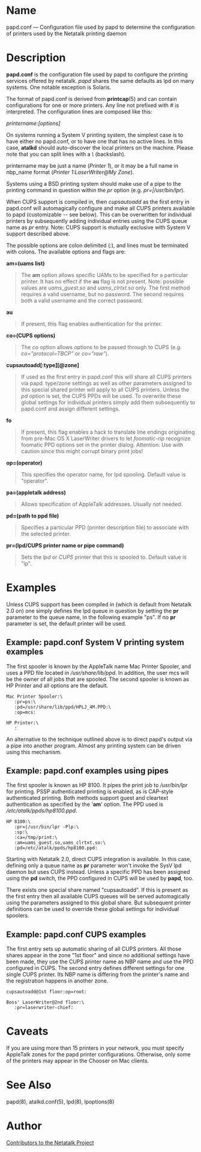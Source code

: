 # Name

papd.conf — Configuration file used by papd to determine the configuration of printers used by the Netatalk printing daemon

# Description

**papd.conf** is the configuration file used by papd to configure the
printing services offered by netatalk. *papd* shares the same defaults
as lpd on many systems. One notable exception is Solaris.

The format of papd.conf is derived from **printcap**(5) and can contain
configurations for one or more printers. Any line not prefixed with *\#*
is interpreted. The configuration lines are composed like this:

*printername:\[options\]*

On systems running a System V printing system, the simplest case is to
have either no papd.conf, or to have one that has no active lines. In
this case, **atalkd** should auto-discover the local printers on the
machine. Please note that you can split lines with a *\\* (backslash).

printername may be just a name (*Printer 1*), or it may be a full name
in nbp_name format (*Printer 1:LaserWriter@My Zone*).

Systems using a BSD printing system should make use of a pipe to the
printing command in question within the *pr* option (e.g.
*pr=|/usr/bin/lpr*).

When CUPS support is compiled in, then *cupsautoadd* as the first entry
in papd.conf will automagically configure and make all CUPS printers
available to papd (customizable -- see below). This can be overwritten
for individual printers by subsequently adding individual entries using
the CUPS queue name as *pr* entry. Note: CUPS support is mutually
exclusive with System V support described above.

The possible options are colon delimited (*:*), and lines must be
terminated with colons. The available options and flags are:

**am=(uams list)**

> The **am** option allows specific UAMs to be specified for a particular
printer. It has no effect if the **au** flag is not present. Note:
possible values are *uams_guest.so* and *uams_clrtxt.so* only. The first
method requires a valid username, but no password. The second requires
both a valid username and the correct password.

**au**

> If present, this flag enables authentication for the printer.

**co=(CUPS options)**

> The *co* option allows options to be passed through to CUPS (e.g.
*co="protocol=TBCP"* or *co="raw"*).

**cupsautoadd\[:type\]\[@zone\]**

> If used as the first entry in papd.conf this will share all CUPS
printers via papd. type/zone settings as well as other parameters
assigned to this special shared printer will apply to all CUPS printers.
Unless the *pd* option is set, the CUPS PPDs will be used. To overwrite
these global settings for individual printers simply add them
subsequently to papd.conf and assign different settings.

**fo**

> If present, this flag enables a hack to translate line endings
originating from pre-Mac OS X LaserWriter drivers to let *foomatic-rip*
recognize foomatic PPD options set in the printer dialog. Attention: Use
with caution since this might corrupt binary print jobs!

**op=(operator)**

> This specifies the operator name, for lpd spooling. Default value is
"operator".

**pa=(appletalk address)**

> Allows specification of AppleTalk addresses. Usually not needed.

**pd=(path to ppd file)**

> Specifies a particular PPD (printer description file) to associate with
the selected printer.

**pr=(lpd/CUPS printer name or pipe command)**

> Sets the *lpd* or *CUPS* printer that this is spooled to. Default value
is "lp".

# Examples

Unless CUPS support has been compiled in (which is default from Netatalk
2.0 on) one simply defines the lpd queue in question by setting the **pr**
parameter to the queue name, in the following example "ps". If no **pr**
parameter is set, the default printer will be used.

## Example: papd.conf System V printing system examples

The first spooler is known by the AppleTalk name Mac Printer Spooler,
and uses a PPD file located in */usr/share/lib/ppd*. In addition, the
user mcs will be the owner of all jobs that are spooled. The second
spooler is known as HP Printer and all options are the default.

    Mac Printer Spooler:\
       :pr=ps:\
       :pd=/usr/share/lib/ppd/HPLJ_4M.PPD:\
       :op=mcs:

    HP Printer:\
       :

An alternative to the technique outlined above is to direct papd's
output via a pipe into another program. Almost any printing system can
be driven using this mechanism.

## Example: papd.conf examples using pipes

The first spooler is known as HP 8100. It pipes the print job to
*/usr/bin/lpr* for printing. PSSP authenticated printing is enabled, as
is CAP-style authenticated printing. Both methods support guest and
cleartext authentication as specified by the '**am**' option. The PPD used
is */etc/atalk/ppds/hp8100.ppd*.

    HP 8100:\
       :pr=|/usr/bin/lpr -Plp:\
       :sp:\
       :ca=/tmp/print:\
       :am=uams_guest.so,uams_clrtxt.so:\
       :pd=/etc/atalk/ppds/hp8100.ppd:

Starting with Netatalk 2.0, direct CUPS integration is available. In
this case, defining only a queue name as **pr** parameter won't invoke the
SysV lpd daemon but uses CUPS instead. Unless a specific PPD has been
assigned using the **pd** switch, the PPD configured in CUPS will be used
by **papd**, too.

There exists one special share named "cupsautoadd". If this is present
as the first entry then all available CUPS queues will be served
automagically using the parameters assigned to this global share. But
subsequent printer definitions can be used to override these global
settings for individual spoolers.

## Example: papd.conf CUPS examples

The first entry sets up automatic sharing of all CUPS printers. All
those shares appear in the zone "1st floor" and since no additional
settings have been made, they use the CUPS printer name as NBP name and
use the PPD configured in CUPS. The second entry defines different
settings for one single CUPS printer. Its NBP name is differing from the
printer's name and the registration happens in another zone.

    cupsautoadd@1st floor:op=root:

    Boss' LaserWriter@2nd floor:\
       :pr=laserwriter-chief:

# Caveats

If you are using more than 15 printers in your network, you must specify
AppleTalk zones for the papd printer configurations. Otherwise, only
some of the printers may appear in the Chooser on Mac clients.

# See Also

papd(8), atalkd.conf(5), lpd(8), lpoptions(8)

# Author

[Contributors to the Netatalk Project](https://netatalk.io/contributors)
